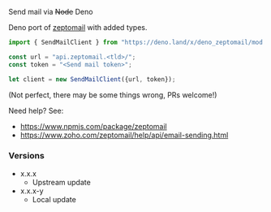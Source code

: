 Send mail via ~~Node~~ Deno

Deno port of [zeptomail](https://www.npmjs.com/package/zeptomail) with added types.

```ts
import { SendMailClient } from "https://deno.land/x/deno_zeptomail/mod.ts";

const url = "api.zeptomail.<tld>/";
const token = "<Send mail token>";

let client = new SendMailClient({url, token});
```

(Not perfect, there may be some things wrong, PRs welcome!)

Need help? See:
- https://www.npmjs.com/package/zeptomail
- https://www.zoho.com/zeptomail/help/api/email-sending.html

### Versions
- x.x.x 
    - Upstream update
- x.x.x-y
    - Local update
